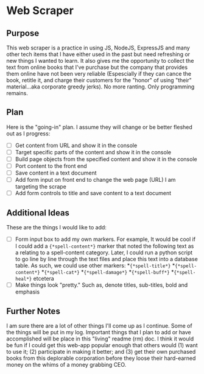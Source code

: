 # Web Scraper

## Purpose

This web scraper is a practice in using JS, NodeJS, ExpressJS and many other tech items that I have either used in the past but need refreshing or new things I wanted to learn. It also gives me the opportunity to collect the text from online books that I've purchase but the company that provides them online have not been very reliable (Espescially if they can cance the book, retitle it, and charge their customers for the "honor" of using "their" material...aka corporate greedy jerks). No more ranting. Only programming remains.

## Plan

Here is the "going-in" plan. I assume they will change or be better fleshed out as I progress:

- [ ] Get content from URL and show it in the console
- [ ] Target specific parts of the content and show it in the console
- [ ] Build page objects from the specified content and show it in the console
- [ ] Port content to the front end
- [ ] Save content in a text document
- [ ] Add form input on front end to change the web page (URL) I am targeting the scrape
- [ ] Add form controls to title and save content to a text document

## Additional Ideas

These are the things I would like to add:

- [ ] Form input box to add my own markers. For example, It would be cool if I could add a `{*spell-content*}` marker that noted the following text as a relating to a spell-content category. Later, I could run a python script to go line by line through the text files and place this text into a database table. As such, we could use other markers:
      *`{*spell-title*}`
      *`{*spell-content*}`
      *`{*spell-cat*}`
      *`{*spell-damage*}`
      *`{*spell-buff*}`
      *`{*spell-heal*}`
      etcetera
- [ ] Make things look "pretty." Such as, denote titles, sub-titles, bold and emphasis

## Further Notes

I am sure there are a lot of other things I'll come up as I continue. Some of the things will be put in my log. Important things that I plan to add or have accomplished will be place in this "living" readme (rm) doc. I think it would be fun if I could get this web-app popular enough that others would (1) want to use it; (2) participate in making it better; and (3) get their own purchased books from this deplorable corporation before they loose their hard-earned money on the whims of a money grabbing CEO.
